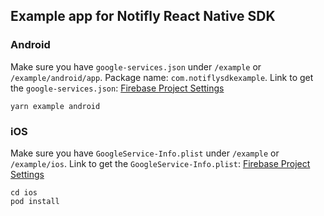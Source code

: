 ## Example app for Notifly React Native SDK

### Android

Make sure you have `google-services.json` under `/example` or `/example/android/app`. Package name: `com.notiflysdkexample`.
Link to get the `google-services.json`: [Firebase Project Settings](https://console.firebase.google.com/u/0/project/ios-test-app-f6e0e/settings/general/android:com.notiflysdkexample?nonce=1684713917910)

```
yarn example android
```


### iOS

Make sure you have `GoogleService-Info.plist` under `/example` or `/example/ios`.
Link to get the `GoogleService-Info.plist`: [Firebase Project Settings](https://console.firebase.google.com/u/0/project/ios-test-app-f6e0e/settings/general/ios:org.reactjs.native.example.NotiflySdkExample)

```
cd ios
pod install
```
